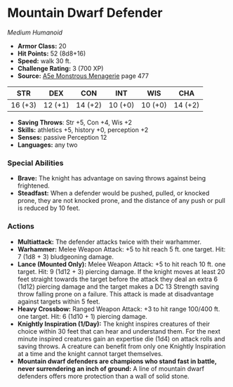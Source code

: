 # Mountain Dwarf Defender

*Medium* *Humanoid*

- **Armor Class:** 20
- **Hit Points:** 52 (8d8+16)
- **Speed:** walk 30 ft.
- **Challenge Rating:** 3 (700 XP)
- **Source:** [A5e Monstrous Menagerie](https://enpublishingrpg.com/products/level-up-monstrous-menagerie-a5e) page 477

| STR | DEX | CON | INT | WIS | CHA |
| --- | --- | --- | --- | --- | --- |
| 16 (+3) | 12 (+1) | 14 (+2) | 10 (+0) | 10 (+0) | 14 (+2) |

- **Saving Throws**: Str +5, Con +4, Wis +2
- **Skills:** athletics +5, history +0, perception +2
- **Senses:** passive Perception 12
- **Languages:** any two
### Special Abilities
- **Brave:** The knight has advantage on saving throws against being frightened.
- **Steadfast:** When a defender would be pushed, pulled, or knocked prone, they are not knocked prone, and the distance of any push or pull is reduced by 10 feet.
### Actions
- **Multiattack:** The defender attacks twice with their warhammer.
- **Warhammer:** Melee Weapon Attack: +5 to hit  reach 5 ft.  one target. Hit: 7 (1d8 + 3) bludgeoning damage.
- **Lance (Mounted Only):** Melee Weapon Attack: +5 to hit  reach 10 ft.  one target. Hit: 9 (1d12 + 3) piercing damage. If the knight moves at least 20 feet straight towards the target before the attack  they deal an extra 6 (1d12) piercing damage  and the target makes a DC 13 Strength saving throw  falling prone on a failure. This attack is made at disadvantage against targets within 5 feet.
- **Heavy Crossbow:** Ranged Weapon Attack: +3 to hit  range 100/400 ft.  one target. Hit: 6 (1d10 + 1) piercing damage.
- **Knightly Inspiration (1/Day):** The knight inspires creatures of their choice within 30 feet that can hear and understand them. For the next minute  inspired creatures gain an expertise die (1d4) on attack rolls and saving throws. A creature can benefit from only one Knightly Inspiration at a time  and the knight cannot target themselves.
- **Mountain dwarf defenders are champions who stand fast in battle, never surrendering an inch of ground:** A line of mountain dwarf defenders offers more protection than a wall of solid stone.


